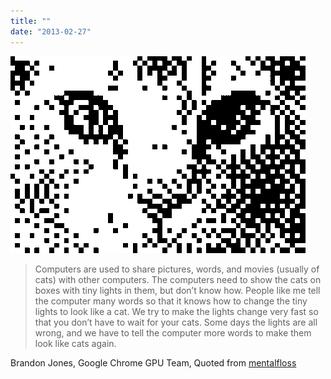 ```yaml
---
title: ""
date: "2013-02-27"
---
```


![](images/tumblr_mbv2y4gjow1r0nwmko1_500.gif)

> Computers are used to share pictures, words, and movies (usually of cats) with other computers. The computers need to show the cats on boxes with tiny lights in them, but don’t know how. People like me tell the computer many words so that it knows how to change the tiny lights to look like a cat. We try to make the lights change very fast so that you don’t have to wait for your cats. Some days the lights are all wrong, and we have to tell the computer more words to make them look like cats again.

Brandon Jones, Google Chrome GPU Team, Quoted from [mentalfloss](http://mentalfloss.com/article/48793/18-complicated-scientific-ideas-explained-simply)
